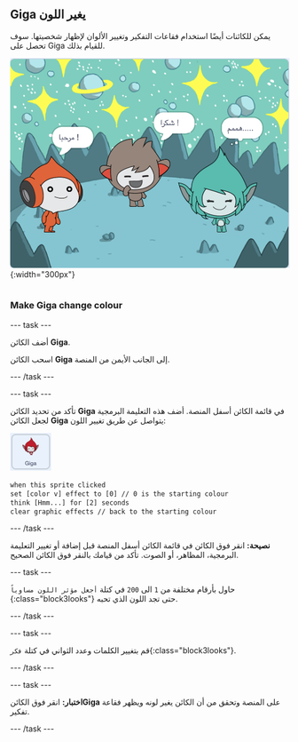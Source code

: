 ## Giga يغير اللون

<div style="display: flex; flex-wrap: wrap">
<div style="flex-basis: 200px; flex-grow: 1; margin-right: 15px;">
يمكن للكائنات أيضًا استخدام فقاعات التفكير وتغيير الألوان لإظهار شخصيتها. سوف تحصل على Giga للقيام بذلك.
</div>
<div>

![الكائن Giga يفكر، "همم...".](images/giga-step2.png){:width="300px"}

</div>
</div>

### Make Giga change colour

--- task ---

أضف الكائن **Giga**.

اسحب الكائن **Giga** إلى الجانب الأيمن من المنصة.

--- /task ---

--- task ---

تأكد من تحديد الكائن **Giga** في قائمة الكائن أسفل المنصة. أضف هذه التعليمة البرمجية لجعل الكائن **Giga** يتواصل عن طريق تغيير اللون:

![الكائن Giga.](images/giga-sprite.png)

```blocks3
when this sprite clicked
set [color v] effect to [0] // 0 is the starting colour
think [Hmm...] for [2] seconds 
clear graphic effects // back to the starting colour
```

--- /task ---

**نصيحة:** انقر فوق الكائن في قائمة الكائن أسفل المنصة قبل إضافة أو تغيير التعليمة البرمجية، المظاهر، أو الصوت. تأكد من قيامك بالنقر فوق الكائن الصحيح.

--- task ---

حاول بأرقام مختلفة من `1` الى `200` في كتلة `أجعل مؤثر اللون مساوياً` {:class="block3looks"} حتى تجد اللون الذي تحبه.

--- /task ---

--- task ---

قم بتغيير الكلمات وعدد الثواني في كتلة `فكر`{:class="block3looks"}.

--- /task ---

--- task ---

**اختبار:** انقر فوق الكائن**Giga** على المنصة وتحقق من أن الكائن يغير لونه ويظهر فقاعة تفكير.

--- /task ---

